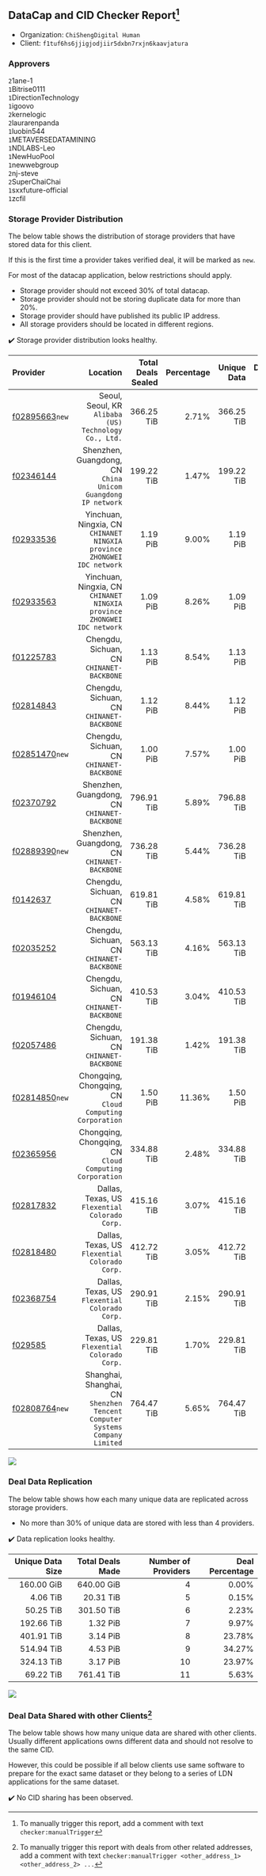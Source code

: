 ## DataCap and CID Checker Report[^1]
 - Organization: `ChiShengDigital Human `
 - Client: `f1tuf6hs6jjigjodjiir5dxbn7rxjn6kaavjatura`
### Approvers
`2`1ane-1<br/>`1`Bitrise0111<br/>`1`DirectionTechnology<br/>`1`igoovo<br/>`2`kernelogic<br/>`2`laurarenpanda<br/>`1`luobin544<br/>`1`METAVERSEDATAMINING<br/>`1`NDLABS-Leo<br/>`1`NewHuoPool<br/>`1`newwebgroup<br/>`2`nj-steve<br/>`2`SuperChaiChai<br/>`1`sxxfuture-official<br/>`1`zcfil


### Storage Provider Distribution
The below table shows the distribution of storage providers that have stored data for this client.

If this is the first time a provider takes verified deal, it will be marked as `new`.

For most of the datacap application, below restrictions should apply.
 - Storage provider should not exceed 30% of total datacap.
 - Storage provider should not be storing duplicate data for more than 20%.
 - Storage provider should have published its public IP address.
 - All storage providers should be located in different regions.

✔️ Storage provider distribution looks healthy.

| Provider                                                    |                                                                       Location | Total Deals Sealed | Percentage | Unique Data | Duplicate Deals |
| :---------------------------------------------------------- | -----------------------------------------------------------------------------: | -----------------: | ---------: | ----------: | --------------: |
| [f02895663](https://filfox.info/en/address/f02895663)`new`  |                       Seoul, Seoul, KR<br/>`Alibaba (US) Technology Co., Ltd.` |         366.25 TiB |      2.71% |  366.25 TiB |           0.00% |
| [f02346144](https://filfox.info/en/address/f02346144)       |                Shenzhen, Guangdong, CN<br/>`China Unicom Guangdong IP network` |         199.22 TiB |      1.47% |  199.22 TiB |           0.00% |
| [f02933536](https://filfox.info/en/address/f02933536)       |     Yinchuan, Ningxia, CN<br/>`CHINANET NINGXIA province ZHONGWEI IDC network` |           1.19 PiB |      9.00% |    1.19 PiB |           0.00% |
| [f02933563](https://filfox.info/en/address/f02933563)       |     Yinchuan, Ningxia, CN<br/>`CHINANET NINGXIA province ZHONGWEI IDC network` |           1.09 PiB |      8.26% |    1.09 PiB |           0.00% |
| [f01225783](https://filfox.info/en/address/f01225783)       |                                   Chengdu, Sichuan, CN<br/>`CHINANET-BACKBONE` |           1.13 PiB |      8.54% |    1.13 PiB |           0.00% |
| [f02814843](https://filfox.info/en/address/f02814843)       |                                   Chengdu, Sichuan, CN<br/>`CHINANET-BACKBONE` |           1.12 PiB |      8.44% |    1.12 PiB |           0.00% |
| [f02851470](https://filfox.info/en/address/f02851470)`new`  |                                   Chengdu, Sichuan, CN<br/>`CHINANET-BACKBONE` |           1.00 PiB |      7.57% |    1.00 PiB |           0.00% |
| [f02370792](https://filfox.info/en/address/f02370792)       |                                Shenzhen, Guangdong, CN<br/>`CHINANET-BACKBONE` |         796.91 TiB |      5.89% |  796.88 TiB |           0.00% |
| [f02889390](https://filfox.info/en/address/f02889390)`new`  |                                Shenzhen, Guangdong, CN<br/>`CHINANET-BACKBONE` |         736.28 TiB |      5.44% |  736.28 TiB |           0.00% |
| [f0142637](https://filfox.info/en/address/f0142637)         |                                   Chengdu, Sichuan, CN<br/>`CHINANET-BACKBONE` |         619.81 TiB |      4.58% |  619.81 TiB |           0.00% |
| [f02035252](https://filfox.info/en/address/f02035252)       |                                   Chengdu, Sichuan, CN<br/>`CHINANET-BACKBONE` |         563.13 TiB |      4.16% |  563.13 TiB |           0.00% |
| [f01946104](https://filfox.info/en/address/f01946104)       |                                   Chengdu, Sichuan, CN<br/>`CHINANET-BACKBONE` |         410.53 TiB |      3.04% |  410.53 TiB |           0.00% |
| [f02057486](https://filfox.info/en/address/f02057486)       |                                   Chengdu, Sichuan, CN<br/>`CHINANET-BACKBONE` |         191.38 TiB |      1.42% |  191.38 TiB |           0.00% |
| [f02814850](https://filfox.info/en/address/f02814850)`new`  |                     Chongqing, Chongqing, CN<br/>`Cloud Computing Corporation` |           1.50 PiB |     11.36% |    1.50 PiB |           0.00% |
| [f02365956](https://filfox.info/en/address/f02365956)       |                     Chongqing, Chongqing, CN<br/>`Cloud Computing Corporation` |         334.88 TiB |      2.48% |  334.88 TiB |           0.00% |
| [f02817832](https://filfox.info/en/address/f02817832)       |                              Dallas, Texas, US<br/>`Flexential Colorado Corp.` |         415.16 TiB |      3.07% |  415.16 TiB |           0.00% |
| [f02818480](https://filfox.info/en/address/f02818480)       |                              Dallas, Texas, US<br/>`Flexential Colorado Corp.` |         412.72 TiB |      3.05% |  412.72 TiB |           0.00% |
| [f02368754](https://filfox.info/en/address/f02368754)       |                              Dallas, Texas, US<br/>`Flexential Colorado Corp.` |         290.91 TiB |      2.15% |  290.91 TiB |           0.00% |
| [f029585](https://filfox.info/en/address/f029585)           |                              Dallas, Texas, US<br/>`Flexential Colorado Corp.` |         229.81 TiB |      1.70% |  229.81 TiB |           0.00% |
| [f02808764](https://filfox.info/en/address/f02808764)`new`  | Shanghai, Shanghai, CN<br/>`Shenzhen Tencent Computer Systems Company Limited` |         764.47 TiB |      5.65% |  764.47 TiB |           0.00% |

<img src="https://raw.githubusercontent.com/data-preservation-programs/filplus-checker-assets/main/filecoin-project/filecoin-plus-large-datasets/issues/2140/1708481522176.png"/>

### Deal Data Replication
The below table shows how each many unique data are replicated across storage providers.

- No more than 30% of unique data are stored with less than 4 providers.

✔️ Data replication looks healthy.

| Unique Data Size | Total Deals Made | Number of Providers | Deal Percentage |
| ---------------: | ---------------: | ------------------: | --------------: |
|       160.00 GiB |       640.00 GiB |                   4 |           0.00% |
|         4.06 TiB |        20.31 TiB |                   5 |           0.15% |
|        50.25 TiB |       301.50 TiB |                   6 |           2.23% |
|       192.66 TiB |         1.32 PiB |                   7 |           9.97% |
|       401.91 TiB |         3.14 PiB |                   8 |          23.78% |
|       514.94 TiB |         4.53 PiB |                   9 |          34.27% |
|       324.13 TiB |         3.17 PiB |                  10 |          23.97% |
|        69.22 TiB |       761.41 TiB |                  11 |           5.63% |

<img src="https://raw.githubusercontent.com/data-preservation-programs/filplus-checker-assets/main/filecoin-project/filecoin-plus-large-datasets/issues/2140/1708481522722.png"/>

### Deal Data Shared with other Clients[^3]
The below table shows how many unique data are shared with other clients.
Usually different applications owns different data and should not resolve to the same CID.

However, this could be possible if all below clients use same software to prepare for the exact same dataset or they belong to a series of LDN applications for the same dataset.

✔️ No CID sharing has been observed.

[^1]: To manually trigger this report, add a comment with text `checker:manualTrigger`

[^2]: Deals from those addresses are combined into this report as they are specified with `checker:manualTrigger`

[^3]: To manually trigger this report with deals from other related addresses, add a comment with text `checker:manualTrigger <other_address_1> <other_address_2> ...`
